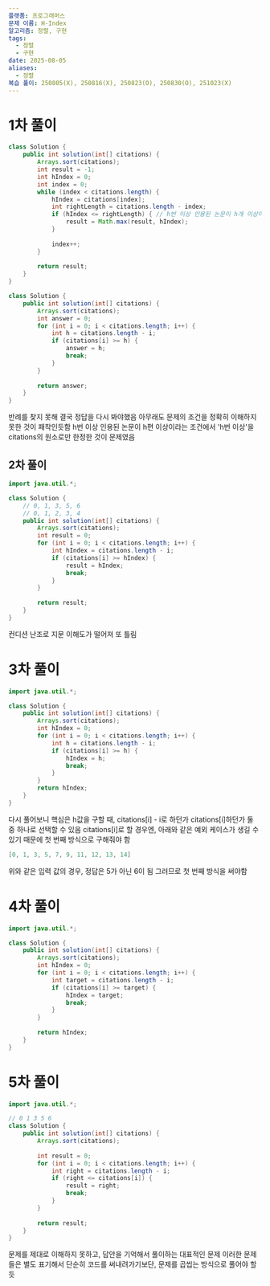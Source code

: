 ```yaml
---
플랫폼: 프로그래머스
문제 이름: H-Index
알고리즘: 정렬, 구현
tags:
  - 정렬
  - 구현
date: 2025-08-05
aliases:
  - 정렬
복습 풀이: 250805(X), 250816(X), 250823(O), 250830(O), 251023(X)
---
```

# 1차 풀이
```java
class Solution {
	public int solution(int[] citations) {  
	    Arrays.sort(citations);  
	    int result = -1;  
	    int hIndex = 0;  
	    int index = 0;  
	    while (index < citations.length) {  
	        hIndex = citations[index];  
	        int rightLength = citations.length - index;  
	        if (hIndex <= rightLength) { // h번 이상 인용된 논문이 h개 이상이고, 나머지 논문이 h번 이하 인용된 경우  
	            result = Math.max(result, hIndex);  
	        }  
	  
	        index++;  
	    }  
	  
	    return result;  
	}
}
```
```java
class Solution {
    public int solution(int[] citations) {
        Arrays.sort(citations);
        int answer = 0;
        for (int i = 0; i < citations.length; i++) {
            int h = citations.length - i;
            if (citations[i] >= h) {
                answer = h;
                break;
            }
        }
        
        return answer;
    }
}
```
반례를 찾지 못해 결국 정답을 다시 봐야했음
아무래도 문제의 조건을 정확히 이해하지 못한 것이 패착인듯함
h번 이상 인용된 논문이 h편 이상이라는 조건에서 'h번 이상'을 citations의 원소로만 한정한 것이 문제였음

## 2차 풀이
```java
import java.util.*;

class Solution {
    // 0, 1, 3, 5, 6
    // 0, 1, 2, 3, 4
    public int solution(int[] citations) {
        Arrays.sort(citations);
        int result = 0;
        for (int i = 0; i < citations.length; i++) {
            int hIndex = citations.length - i;
            if (citations[i] >= hIndex) {
                result = hIndex;
                break;
            }
        }
        
        return result;
    }
}
```
컨디션 난조로 지문 이해도가 떨어져 또 틀림 

# 3차 풀이
```java
import java.util.*;

class Solution {
    public int solution(int[] citations) {
        Arrays.sort(citations);
        int hIndex = 0;
        for (int i = 0; i < citations.length; i++) {
            int h = citations.length - i;
            if (citations[i] >= h) {
                hIndex = h;
                break;
            }
        }
        return hIndex;
    }
}
```
다시 풀어보니 핵심은 h값을 구할 때, citations\[i] - i로 하던가 citations\[i]하던가 둘 중 하나로 선택할 수 있음
citations\[i]로 할 경우엔, 아래와 같은 예외 케이스가 생길 수 있기 때문에 첫 번째 방식으로 구해줘야 함
```java
[0, 1, 3, 5, 7, 9, 11, 12, 13, 14]
```
위와 같은 입력 값의 경우, 정답은 5가 아닌 6이 됨 그러므로 첫 번째 방식을 써야함

# 4차 풀이
```java
import java.util.*;

class Solution {
    public int solution(int[] citations) {
        Arrays.sort(citations);
        int hIndex = 0;
        for (int i = 0; i < citations.length; i++) {
            int target = citations.length - i;
            if (citations[i] >= target) {
                hIndex = target;
                break;
            }
        }
        
        return hIndex;
    }
}
```

# 5차 풀이
```java
import java.util.*;

// 0 1 3 5 6
class Solution {
    public int solution(int[] citations) {
        Arrays.sort(citations);
        
        int result = 0;
        for (int i = 0; i < citations.length; i++) {
            int right = citations.length - i;
            if (right <= citations[i]) {
                result = right;    
                break;
            }
        }
        
        return result;
    }
}
```
문제를 제대로 이해하지 못하고, 답안을 기억해서 풀이하는 대표적인 문제
이러한 문제들은 별도 표기해서 단순히 코드를 써내려가기보단, 문제를 곱씹는 방식으로 풀어야 할듯